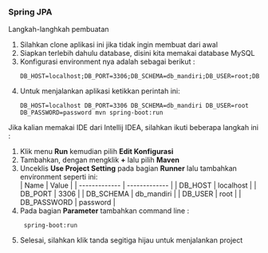 ### Spring JPA

Langkah-langhkah pembuatan
1. Silahkan clone aplikasi ini jika tidak ingin membuat dari awal
2. Siapkan terlebih dahulu database, disini kita memakai database MySQL
3. Konfigurasi environment nya adalah sebagai berikut :
    ```
   DB_HOST=localhost;DB_PORT=3306;DB_SCHEMA=db_mandiri;DB_USER=root;DB_PASSWORD=password
   ```
4. Untuk menjalankan aplikasi ketikkan perintah ini:
    ```
   DB_HOST=localhost DB_PORT=3306 DB_SCHEMA=db_mandiri DB_USER=root DB_PASSWORD=password mvn spring-boot:run
   ```

Jika kalian memakai IDE dari Intellij IDEA, silahkan ikuti beberapa langkah ini :
1. Klik menu **Run** kemudian pilih **Edit Konfigurasi**
2. Tambahkan, dengan mengklik **+** lalu pilih **Maven**
3. Unceklis **Use Project Setting** pada bagian **Runner** lalu tambahkan environment seperti ini: <br>
    | Name  | Value |
    | ------------- | ------------- |
    | DB_HOST  | localhost  |
    | DB_PORT  | 3306  |
    | DB_SCHEMA  | db_mandiri  |
    | DB_USER  | root  |
    | DB_PASSWORD  | password  |
4. Pada bagian **Parameter** tambahkan command line :
   ```
    spring-boot:run
    ```
5. Selesai, silahkan klik tanda segitiga hijau untuk menjalankan project    

